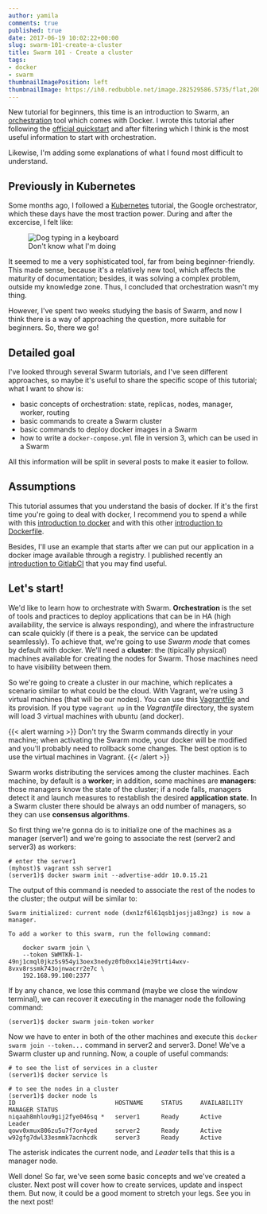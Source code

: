 ```yaml
---
author: yamila
comments: true
published: true
date: 2017-06-19 10:02:22+00:00
slug: swarm-101-create-a-cluster
title: Swarm 101 - Create a cluster
tags:
- docker
- swarm
thumbnailImagePosition: left
thumbnailImage: https://ih0.redbubble.net/image.282529586.5735/flat,200x200,075,f.u2.jpg
---
```


New tutorial for beginners, this time is an introduction to Swarm, an <a href="https://www.quora.com/What-is-orchestration" target="_new">orchestration</a> tool which comes with Docker. I wrote this tutorial after following the <a href="https://docs.docker.com/engine/swarm/swarm-tutorial/" target="_new">official quickstart</a> and after filtering which I think is the most useful information to start with orchestration.
<!--more-->

Likewise, I'm adding some explanations of what I found most difficult to understand.

<h2>Previously in Kubernetes</h2>

Some months ago, I followed a <a href="https://kubernetes.io/" target="_new">Kubernetes</a> tutorial, the Google orchestrator, which these days have the most traction power. During and after the excercise, I felt like:

<figure>
  <img src="https://i1.wp.com/vinodvihar75.files.wordpress.com/2014/12/dogs-2.jpg?w=290&h=217&crop&ssl=1" alt="Dog typing in a keyboard" />
  <figcaption>Don't know what I'm doing</figcaption>
</figure>

It seemed to me a very sophisticated tool, far from being beginner-friendly. This made sense, because it's a relatively new tool, which affects the maturity of documentation; besides, it was solving a complex problem, outside my knowledge zone. Thus, I concluded that orchestration wasn't my thing.

However, I've spent two weeks studying the basis of Swarm, and now I think there is a way of approaching the question, more suitable for beginners. So, there we go!

<h2>Detailed goal</h2>

I've looked through several Swarm tutorials, and I've seen different approaches, so maybe it's useful to share the specific scope of this tutorial; what I want to show is:

* basic concepts of orchestration: state, replicas, nodes, manager, worker, routing
* basic commands to create a Swarm cluster
* basic commands to deploy docker images in a Swarm
* how to write a <code>docker-compose.yml</code> file in version 3, which can be used in a Swarm

All this information will be split in several posts to make it easier to follow.

<h2>Assumptions</h2>

This tutorial assumes that you understand the basis of docker. If it's the first time you're going to deal with docker, I recommend you to spend a while with this <a href="http://moduslaborandi.net/2016/02/docker-101-hello-world/" target="_new">introduction to docker</a> and with this other <a href="http://moduslaborandi.net/2016/02/docker-101-dockerfile/" target="_new">introduction to Dockerfile</a>.

Besides, I'll use an example that starts after we can put our application in a docker image available through a registry. I published recently an <a href="http://moduslaborandi.net/2017/06/gitlabci-101/" target="_new">introduction to GitlabCI</a> that you may find useful.

<h2>Let's start!</h2>

We'd like to learn how to orchestrate with Swarm. **Orchestration** is the set of tools and practices to deploy applications that can be in HA (high availability, the service is always responding), and where the infrastructure can scale quickly (if there is a peak, the service can be updated seamlessly). To achieve that, we're going to use <em>Swarm mode</em> that comes by default with docker. We'll need a **cluster**: the (tipically physical) machines available for creating the nodes for Swarm. Those machines need to have visibility between them.

So we're going to create a cluster in our machine, which replicates a scenario similar to what could be the cloud. With Vagrant, we're using 3 virtual machines (that will be our nodes). You can use this <a href="https://github.com/yamila-moreno/vagrant-cluster" target="_new">Vagrantfile</a> and its provision. If you type <code>vagrant up</code> in the <em>Vagrantfile</em> directory, the system will load 3 virtual machines with ubuntu (and docker).

{{< alert warning >}} Don't try the Swarm commands directly in your machine; when activating the Swarm mode, your docker will be modified and you'll probably need to rollback some changes. The best option is to use the virtual machines in Vagrant. {{< /alert >}}

Swarm works distributing the services among the cluster machines. Each machine, by default is a **worker**; in addition, some machines are **managers**: those managers know the state of the cluster; if a node falls, managers detect it and launch measures to restablish the desired **application state**. In a Swarm cluster there should be always an odd number of managers, so they can use **consensus algorithms**.

So first thing we're gonna do is to initialize one of the machines as a manager (server1) and we're going to associate the rest (server2 and server3) as workers:
```
# enter the server1
(myhost)$ vagrant ssh server1
(server1)$ docker swarm init --advertise-addr 10.0.15.21
```

The output of this command is needed to associate the rest of the nodes to the cluster; the output will be similar to:
```
Swarm initialized: current node (dxn1zf6l61qsb1josjja83ngz) is now a manager.

To add a worker to this swarm, run the following command:

    docker swarm join \
    --token SWMTKN-1-49nj1cmql0jkz5s954yi3oex3nedyz0fb0xx14ie39trti4wxv-8vxv8rssmk743ojnwacrr2e7c \
    192.168.99.100:2377
```

If by any chance, we lose this command (maybe we close the window terminal), we can recover it executing in the manager node the following command:
```
(server1)$ docker swarm join-token worker
```

Now we have to enter in both of the other machines and execute this <code>docker swarm join --token...</code> command in server2 and server3. Done! We've a Swarm cluster up and running. Now, a couple of useful commands:
```
# to see the list of services in a cluster
(server1)$ docker service ls

# to see the nodes in a cluster
(server1)$ docker node ls
ID                            HOSTNAME     STATUS     AVAILABILITY     MANAGER STATUS
niqaah8mhlou9gij2fye046sq *   server1      Ready      Active           Leader
qowv0xmux806zu5u7f7or4yed     server2      Ready      Active
w92gfg7dwl33esmmk7acnhcdk     server3      Ready      Active
```
The asterisk indicates the current node, and <em>Leader</em> tells that this is a manager node.

Well done! So far, we've seen some basic concepts and we've created a cluster. Next post will cover how to create services, update and inspect them. But now, it could be a good moment to stretch your legs. See you in the next post!
